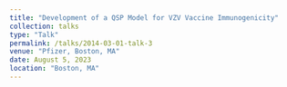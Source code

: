 ```yaml
---
title: "Development of a QSP Model for VZV Vaccine Immunogenicity"
collection: talks
type: "Talk"
permalink: /talks/2014-03-01-talk-3
venue: "Pfizer, Boston, MA"
date: August 5, 2023
location: "Boston, MA"
---
```


